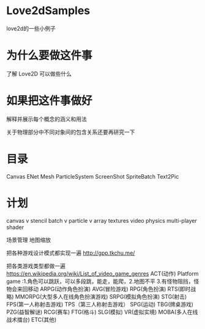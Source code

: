 # Love2dSamples
love2d的一些小例子

# 为什么要做这件事
了解 Love2D 可以做些什么

# 如果把这件事做好
解释并展示每个概念的涵义和用法

关于物理部分中不同对象间的包含关系还要再研究一下

# 目录

Canvas
ENet
Mesh
ParticleSystem
ScreenShot
SpriteBatch
Text2Pic

# 计划
canvas v
stencil
batch v
particle v
array textures
video
physics
multi-player
shader

场景管理
地图缩放

把各种游戏设计模式都实现一遍
http://gpp.tkchu.me/

把各类游戏类型都做一遍
https://en.wikipedia.org/wiki/List_of_video_game_genres
ACT(动作)
	Platform game :1.角色可以跳跃，可以多段跳，能走，能爬，2.地图不平 3.有怪物阻挡，怪物会来回移动
ARPG(动作角色扮演)
AVG(冒险游戏)
RPG(角色扮演)
RTS(即时战略)
MMORPG(大型多人在线角色扮演游戏)
SRPG(模拟角色扮演)
STG(射击)
FPS(第一人称射击游戏)
TPS（第三人称射击游戏）
SPG(运动)
TBG(牌桌游戏)
PZG(益智解谜)
RCG(赛车)
FTG(格斗)
SLG(模拟)
VR(虚拟实境)
MOBA(多人在线战术擂台)
ETC(其他)


